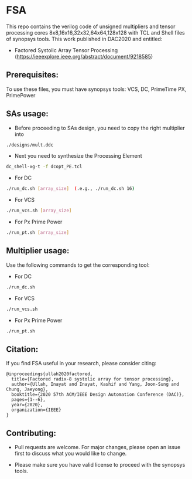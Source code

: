 # FSA

This repo contains the verilog code of unsigned multipliers and tensor processing cores 8x8,16x16,32x32,64x64,128x128 with TCL and Shell files of synopsys tools. This work published in DAC2020 and entitled:

- Factored Systolic Array Tensor Processing (https://ieeexplore.ieee.org/abstract/document/9218585)

## Prerequisites:
To use these files, you must have synopsys tools:  VCS, DC, PrimeTime PX, PrimePower




## SAs usage:
- Before proceeding to SAs design, you need to copy the right multiplier into  
```bash
./designs/mult.ddc
```
- Next you need to synthesize the Processing Element
```bash
dc_shell-xg-t -f dcopt_PE.tcl 
```
- For DC
```bash
./run_dc.sh [array_size]  (.e.g., ./run_dc.sh 16) 
```
- For VCS
```bash
./run_vcs.sh [array_size] 
```
- For Px Prime Power
```bash
./run_pt.sh [array_size]
```
## Multiplier usage:
Use the following commands to get the corresponding tool:

- For DC
```bash
./run_dc.sh  
```
- For VCS
```bash
./run_vcs.sh 
```
- For Px Prime Power
```bash
./run_pt.sh  
```

## Citation:
If you find FSA useful in your research, please consider citing:
```
@inproceedings{ullah2020factored,
  title={Factored radix-8 systolic array for tensor processing},
  author={Ullah, Inayat and Inayat, Kashif and Yang, Joon-Sung and Chung, Jaeyong},
  booktitle={2020 57th ACM/IEEE Design Automation Conference (DAC)},
  pages={1--6},
  year={2020},
  organization={IEEE}
}
```

## Contributing:
- Pull requests are welcome. For major changes, please open an issue first to discuss what you would like to change.

- Please make sure you have valid license to proceed with the synopsys tools.
